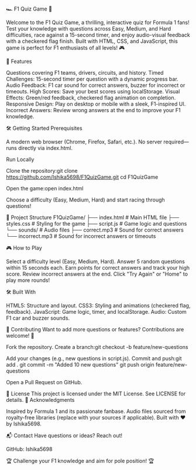 🏎️ F1 Quiz Game 🏁
 
Welcome to the F1 Quiz Game, a thrilling, interactive quiz for Formula 1 fans! Test your knowledge with questions across Easy, Medium, and Hard difficulties, race against a 15-second timer, and enjoy audio-visual feedback with a checkered flag finish. Built with HTML, CSS, and JavaScript, this game is perfect for F1 enthusiasts of all levels! 🎮

🚀 Features

Questions covering F1 teams, drivers, circuits, and history.
Timed Challenges: 15-second timer per question with a dynamic progress bar.
Audio Feedback: F1 car sound for correct answers, buzzer for incorrect or timeouts.
High Scores: Save your best scores using localStorage.
Visual Effects: Green/red feedback, checkered flag animation on completion.
Responsive Design: Play on desktop or mobile with a sleek, F1-inspired UI.
Incorrect Answers: Review wrong answers at the end to improve your F1 knowledge.

🛠️ Getting Started
Prerequisites

A modern web browser (Chrome, Firefox, Safari, etc.).
No server required—runs directly via index.html.

Run Locally

Clone the repository:git clone https://github.com/Ishika5698/F1QuizGame.git
cd F1QuizGame


Open the game:open index.html


Choose a difficulty (Easy, Medium, Hard) and start racing through questions!


📂 Project Structure
F1QuizGame/
├── index.html        # Main HTML file
├── styles.css        # Styling for the game
├── script.js         # Game logic and questions
└── sounds/           # Audio files
    ├── correct.mp3   # Sound for correct answers
    └── incorrect.mp3 # Sound for incorrect answers or timeouts

🎮 How to Play

Select a difficulty level (Easy, Medium, Hard).
Answer 5 random questions within 15 seconds each.
Earn points for correct answers and track your high score.
Review incorrect answers at the end.
Click "Try Again" or "Home" to play more rounds!

🛠️ Built With

HTML5: Structure and layout.
CSS3: Styling and animations (checkered flag, feedback).
JavaScript: Game logic, timer, and localStorage.
Audio: Custom F1 car and buzzer sounds.

🤝 Contributing
Want to add more questions or features? Contributions are welcome! 🚗

Fork the repository.
Create a branch:git checkout -b feature/new-questions


Add your changes (e.g., new questions in script.js).
Commit and push:git add .
git commit -m "Added 10 new questions"
git push origin feature/new-questions


Open a Pull Request on GitHub.

📝 License
This project is licensed under the MIT License. See LICENSE for details.
🙌 Acknowledgments

Inspired by Formula 1 and its passionate fanbase.
Audio files sourced from royalty-free libraries (replace with your sources if applicable).
Built with ❤️ by Ishika5698.

📬 Contact
Have questions or ideas? Reach out!

GitHub: Ishika5698


🏆 Challenge your F1 knowledge and aim for pole position! 🏆
